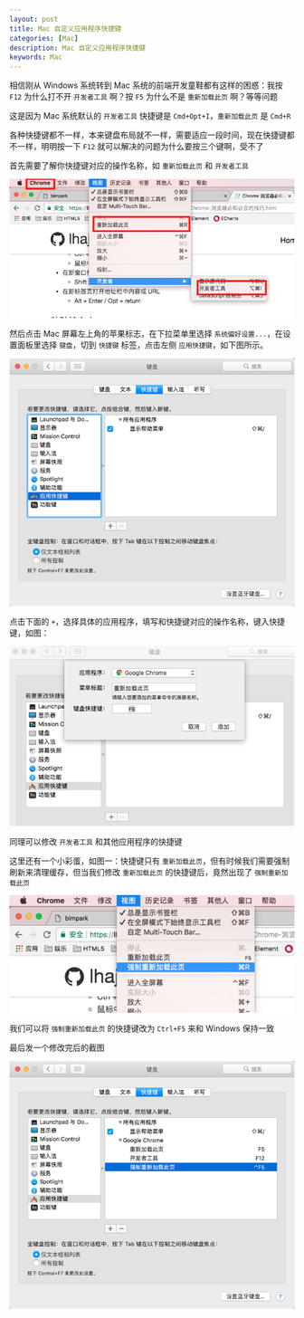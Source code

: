 ```yaml
---
layout: post
title: Mac 自定义应用程序快捷键
categories: [Mac]
description: Mac 自定义应用程序快捷键
keywords: Mac
---
```


相信刚从 Windows 系统转到 Mac 系统的前端开发童鞋都有这样的困惑：我按 `F12` 为什么打不开 `开发者工具` 啊？按 `F5` 为什么不是 `重新加载此页` 啊？等等问题

这是因为 Mac 系统默认的 `开发者工具` 快捷键是 `Cmd+Opt+I`，`重新加载此页` 是 `Cmd+R`

各种快捷键都不一样，本来键盘布局就不一样，需要适应一段时间，现在快捷键都不一样，明明按一下 `F12` 就可以解决的问题为什么要按三个键啊，受不了

首先需要了解你快捷键对应的操作名称，如 `重新加载此页` 和 `开发者工具`

![](/assets/images/posts/mac/2017-12-05.png)

然后点击 Mac 屏幕左上角的苹果标志，在下拉菜单里选择 `系统偏好设置...`，在设置面板里选择 `键盘`，切到 `快捷键` 标签，点击左侧 `应用快捷键`，如下图所示。

![](/assets/images/posts/mac/20171205-193637.png)

点击下面的 `+`，选择具体的应用程序，填写和快捷键对应的操作名称，键入快捷键，如图：

![](/assets/images/posts/mac/20171205-200335.png)

同理可以修改 `开发者工具` 和其他应用程序的快捷键

这里还有一个小彩蛋，如图一：快捷键只有 `重新加载此页`，但有时候我们需要强制刷新来清理缓存，但当我们修改 `重新加载此页` 的快捷键后，竟然出现了 `强制重新加载此页`

![](/assets/images/posts/mac/2017-12-0548.png)

我们可以将 `强制重新加载此页` 的快捷键改为 `Ctrl+F5` 来和 Windows 保持一致

最后发一个修改完后的截图

![](/assets/images/posts/mac/20171205-201623.png)